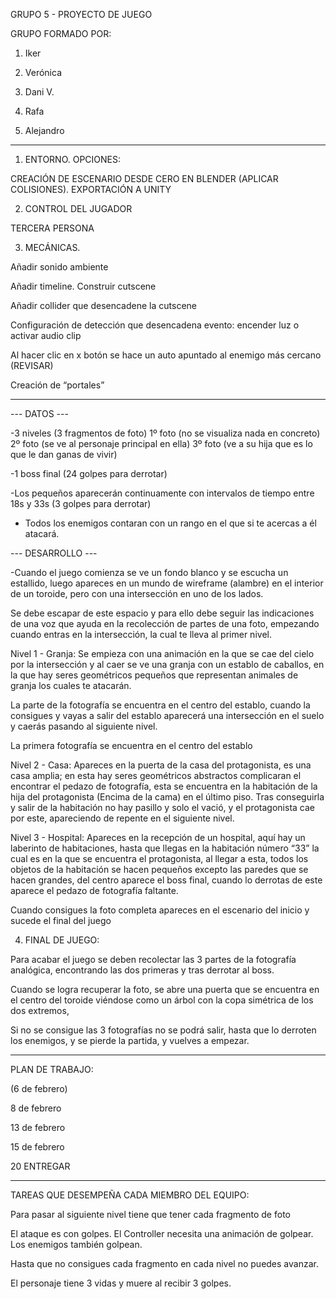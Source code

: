 GRUPO 5 - PROYECTO DE JUEGO 

 

GRUPO FORMADO POR: 

 

1. Iker 

2. Verónica 

3. Dani V. 

4. Rafa 

5. Alejandro 

 

_______________________________________________________________________ 

 

1. ENTORNO. OPCIONES: 


CREACIÓN DE ESCENARIO DESDE CERO EN BLENDER (APLICAR COLISIONES). EXPORTACIÓN A UNITY 


 

2. CONTROL DEL JUGADOR 

  TERCERA PERSONA 


 

3. MECÁNICAS.


Añadir sonido ambiente 

Añadir timeline. Construir cutscene 

Añadir collider que desencadene la cutscene 

Configuración de detección que desencadena evento: encender luz o activar audio clip 

Al hacer clic en x botón se hace un auto apuntado al enemigo más cercano (REVISAR)  

Creación de “portales” 


_______________________________________________________________________  

--- DATOS --- 

-3 niveles (3 fragmentos de foto) 1º foto (no se visualiza nada en concreto) 2º foto (se ve al personaje principal en ella) 3º foto (ve a su hija que es lo que le dan ganas de vivir) 

-1 boss final (24 golpes para derrotar) 

-Los pequeños aparecerán continuamente con intervalos de tiempo entre 18s y 33s (3 golpes para derrotar)  

- Todos los enemigos contaran con un rango en el que si te acercas a él atacará. 

 

--- DESARROLLO ---

-Cuando el juego comienza se ve un fondo blanco y se escucha un estallido, luego apareces en un mundo de wireframe (alambre) en el interior de un toroide, pero con una intersección en uno de los lados. 

Se debe escapar de este espacio y para ello debe seguir las indicaciones de una voz que ayuda en la recolección de partes de una foto, empezando cuando entras en la intersección, la cual te lleva al primer nivel. 

 

Nivel 1 - Granja: Se empieza con una animación en la que se cae del cielo por la intersección y al caer se ve una granja con un establo de caballos, en la que hay seres geométricos pequeños que representan animales de granja los cuales te atacarán. 

La parte de la fotografía se encuentra en el centro del establo, cuando la consigues y vayas a salir del establo aparecerá una intersección en el suelo y caerás pasando al siguiente nivel. 

La primera fotografía se encuentra en el centro del establo 

Nivel 2 - Casa: Apareces en la puerta de la casa del protagonista, es una casa amplia; en esta hay seres geométricos abstractos complicaran el encontrar el pedazo de fotografía, esta se encuentra en la habitación de la hija del protagonista (Encima de la cama) en el último piso. Tras conseguirla y salir de la habitación no hay pasillo y solo el vació, y el protagonista cae por este, apareciendo de repente en el siguiente nivel. 

 

Nivel 3 - Hospital: Apareces en la recepción de un hospital, aquí hay un laberinto de habitaciones, hasta que llegas en la habitación número “33” la cual es en la que se encuentra el protagonista, al llegar a esta, todos los objetos de la habitación se hacen pequeños excepto las paredes que se hacen grandes, del centro aparece el boss final, cuando lo derrotas de este aparece el pedazo de fotografía faltante. 

Cuando consigues la foto completa apareces en el escenario del inicio y sucede el final del juego 

 

4. FINAL DE JUEGO: 

Para acabar el juego se deben recolectar las 3 partes de la fotografía analógica, encontrando las dos primeras y tras derrotar al boss. 

Cuando se logra recuperar la foto, se abre una puerta que se encuentra en el centro del toroide viéndose como un árbol con la copa simétrica de los dos extremos,  

Si no se consigue las 3 fotografías no se podrá salir, hasta que lo derroten los enemigos, y se pierde la partida, y vuelves a empezar. 

 

 _______________________________________________________________________ 

PLAN DE TRABAJO: 

 

(6 de febrero) 

8 de febrero 

13 de febrero 

15 de febrero 

20 ENTREGAR 

 _______________________________________________________________________ 
 

TAREAS QUE DESEMPEÑA CADA MIEMBRO DEL EQUIPO: 

 

Para pasar al siguiente nivel tiene que tener cada fragmento de foto 

El ataque es con golpes. El Controller necesita una animación de golpear. Los enemigos también golpean. 

Hasta que no consigues cada fragmento en cada nivel no puedes avanzar.  

El personaje tiene 3 vidas y muere al recibir 3 golpes. 